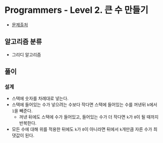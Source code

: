 # Programmers - Level 2. 큰 수 만들기

* [문제출처](https://school.programmers.co.kr/learn/courses/30/lessons/42883 "Level 2. 큰 수 만들기")

## 알고리즘 분류
- 그리디 알고리즘

## 풀이

### 설계
- 스택에 숫자를 차례대로 넣는다.
- 스택에 들어있는 수가 넣으려는 수보다 작다면 스택에 들어있는 수를 꺼낸뒤 `k`에서 `1`을 빼준다.
    - 꺼낸 뒤에도 스택에 수가 들어있고, 들어있는 수가 더 작다면 `k`가 `0`이 될 때까지 반복한다.
- 모든 수에 대해 위를 적용한 뒤에도 `k`가 `0`이 아니라면 뒤에서 `k`개만큼 자른 수가 최댓값이 된다.
